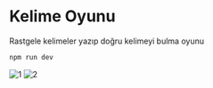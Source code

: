 # Kelime Oyunu
 Rastgele kelimeler yazıp doğru kelimeyi bulma oyunu

```bash
npm run dev
```

![1](https://github.com/Vol4tile/Kelime-Oyunu/assets/104697209/e9db5d6d-5c54-4d08-960c-e52e3cb02119)
![2](https://github.com/Vol4tile/Kelime-Oyunu/assets/104697209/34bbc7d5-6ad4-48b3-b7ba-cf4566a2a140)
